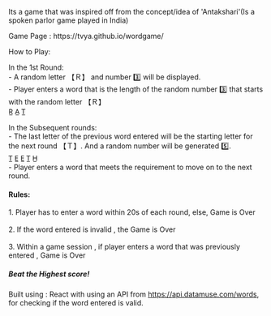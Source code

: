 Its a game that was inspired off from the concept/idea of 'Antakshari'(Is a spoken parlor game played in India)
<p><span>Game Page : https://tvya.github.io/wordgame/<p></span>
<p><span>How to Play:</span>
        <p><span id="round">In the 1st Round:</span>
            <br>- A random letter <span id="example">【Ｒ】</span> and number 3️⃣ will be displayed. 
            <br>- Player enters a word that is the length of the random number 3️⃣ that starts with the random letter <span id="example">【Ｒ】</span>
            <br> <span id="example1" >R̲ A̲ T̲</span>
            <p><span id="round">In the Subsequent rounds:</span>
            <br>- The last letter of the previous word entered will be the starting letter for the next round <span id="example">【Ｔ】</span>. And a random number will be generated 5️⃣. 
            <br> <span id="example1">T̲ E̲ E̲ T̲ H̲</span>
            <br>- Player enters a word that meets the requirement to move on to the next round.
            <br>
        </p>
        <h4>Rules:</h4>
        <p> 1. Player has to enter a word within 20s of each round, else, Game is Over
        <br><br> 2. If the word entered is invalid , the Game is Over
        <br><br> 3. Within a game session , if player enters a word that was previously entered , Game is Over  
        </p>
         <h5>Beat the Highest score!</h5>
         
Built using :
React with using an API from https://api.datamuse.com/words, for checking if the word entered is valid.


